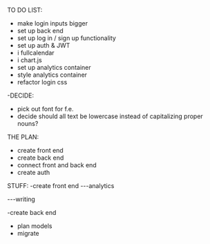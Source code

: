 TO DO LIST:

- make login inputs bigger
- set up back end
- set up log in / sign up functionality
- set up auth & JWT
- i fullcalendar
- i chart.js
- set up analytics container
- style analytics container
- refactor login css

-DECIDE:
- pick out font for f.e.
- decide should all text be lowercase instead of capitalizing proper nouns?




THE PLAN:
- create front end
- create back end
- connect front and back end
- create auth

STUFF:
-create front end
---analytics

---writing


-create back end
+ plan models
+ migrate

